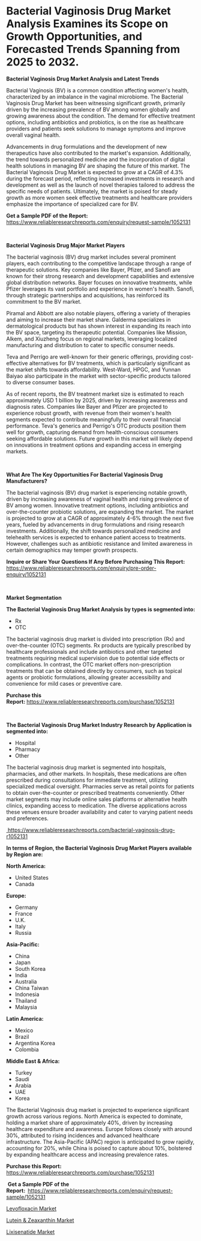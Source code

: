 <p><h1>Bacterial Vaginosis Drug Market Analysis Examines its Scope on Growth Opportunities, and Forecasted Trends Spanning from 2025 to 2032.</h1></p><p><strong>Bacterial Vaginosis Drug Market Analysis and Latest Trends</strong></p>
<p><p>Bacterial Vaginosis (BV) is a common condition affecting women's health, characterized by an imbalance in the vaginal microbiome. The Bacterial Vaginosis Drug Market has been witnessing significant growth, primarily driven by the increasing prevalence of BV among women globally and growing awareness about the condition. The demand for effective treatment options, including antibiotics and probiotics, is on the rise as healthcare providers and patients seek solutions to manage symptoms and improve overall vaginal health.</p><p>Advancements in drug formulations and the development of new therapeutics have also contributed to the market's expansion. Additionally, the trend towards personalized medicine and the incorporation of digital health solutions in managing BV are shaping the future of this market. The Bacterial Vaginosis Drug Market is expected to grow at a CAGR of 4.3% during the forecast period, reflecting increased investments in research and development as well as the launch of novel therapies tailored to address the specific needs of patients. Ultimately, the market is poised for steady growth as more women seek effective treatments and healthcare providers emphasize the importance of specialized care for BV.</p></p>
<p><strong>Get a Sample PDF of the Report:&nbsp;</strong> <a href="https://www.reliableresearchreports.com/enquiry/request-sample/1052131?utm_campaign=2286&utm_medium=2&utm_source=Github&utm_content=ia&utm_term=08032025&utm_id=bacterial-vaginosis-drug">https://www.reliableresearchreports.com/enquiry/request-sample/1052131</a></p>
<p>&nbsp;</p>
<p><strong>Bacterial Vaginosis Drug Major Market Players</strong></p>
<p><p>The bacterial vaginosis (BV) drug market includes several prominent players, each contributing to the competitive landscape through a range of therapeutic solutions. Key companies like Bayer, Pfizer, and Sanofi are known for their strong research and development capabilities and extensive global distribution networks. Bayer focuses on innovative treatments, while Pfizer leverages its vast portfolio and experience in women's health. Sanofi, through strategic partnerships and acquisitions, has reinforced its commitment to the BV market.</p><p>Piramal and Abbott are also notable players, offering a variety of therapies and aiming to increase their market share. Galderma specializes in dermatological products but has shown interest in expanding its reach into the BV space, targeting its therapeutic potential. Companies like Mission, Alkem, and Xiuzheng focus on regional markets, leveraging localized manufacturing and distribution to cater to specific consumer needs.</p><p>Teva and Perrigo are well-known for their generic offerings, providing cost-effective alternatives for BV treatments, which is particularly significant as the market shifts towards affordability. West-Ward, HPGC, and Yunnan Baiyao also participate in the market with sector-specific products tailored to diverse consumer bases.</p><p>As of recent reports, the BV treatment market size is estimated to reach approximately USD 1 billion by 2025, driven by increasing awareness and diagnosis rates. Companies like Bayer and Pfizer are projected to experience robust growth, with revenue from their women's health segments expected to contribute meaningfully to their overall financial performance. Teva's generics and Perrigo's OTC products position them well for growth, capturing demand from health-conscious consumers seeking affordable solutions. Future growth in this market will likely depend on innovations in treatment options and expanding access in emerging markets.</p></p>
<p>&nbsp;</p>
<p><strong>What Are The Key Opportunities For Bacterial Vaginosis Drug Manufacturers?</strong></p>
<p><p>The bacterial vaginosis (BV) drug market is experiencing notable growth, driven by increasing awareness of vaginal health and rising prevalence of BV among women. Innovative treatment options, including antibiotics and over-the-counter probiotic solutions, are expanding the market. The market is projected to grow at a CAGR of approximately 4-6% through the next five years, fueled by advancements in drug formulations and rising research investments. Additionally, the shift towards personalized medicine and telehealth services is expected to enhance patient access to treatments. However, challenges such as antibiotic resistance and limited awareness in certain demographics may temper growth prospects.</p></p>
<p><strong>Inquire or Share Your Questions If Any Before Purchasing This Report:</strong> <a href="https://www.reliableresearchreports.com/enquiry/pre-order-enquiry/1052131?utm_campaign=2286&utm_medium=2&utm_source=Github&utm_content=ia&utm_term=08032025&utm_id=bacterial-vaginosis-drug">https://www.reliableresearchreports.com/enquiry/pre-order-enquiry/1052131</a></p>
<p>&nbsp;</p>
<p><strong>Market Segmentation</strong></p>
<p><strong>The Bacterial Vaginosis Drug Market Analysis by types is segmented into:</strong></p>
<p><ul><li>Rx</li><li>OTC</li></ul></p>
<p><p>The bacterial vaginosis drug market is divided into prescription (Rx) and over-the-counter (OTC) segments. Rx products are typically prescribed by healthcare professionals and include antibiotics and other targeted treatments requiring medical supervision due to potential side effects or complications. In contrast, the OTC market offers non-prescription treatments that can be obtained directly by consumers, such as topical agents or probiotic formulations, allowing greater accessibility and convenience for mild cases or preventive care.</p></p>
<p><strong>Purchase this Report:&nbsp;</strong><a href="https://www.reliableresearchreports.com/purchase/1052131?utm_campaign=2286&utm_medium=2&utm_source=Github&utm_content=ia&utm_term=08032025&utm_id=bacterial-vaginosis-drug">https://www.reliableresearchreports.com/purchase/1052131</a></p>
<p>&nbsp;</p>
<p><strong>The Bacterial Vaginosis Drug Market Industry Research by Application is segmented into:</strong></p>
<p><ul><li>Hospital</li><li>Pharmacy</li><li>Other</li></ul></p>
<p><p>The bacterial vaginosis drug market is segmented into hospitals, pharmacies, and other markets. In hospitals, these medications are often prescribed during consultations for immediate treatment, utilizing specialized medical oversight. Pharmacies serve as retail points for patients to obtain over-the-counter or prescribed treatments conveniently. Other market segments may include online sales platforms or alternative health clinics, expanding access to medication. The diverse applications across these venues ensure broader availability and cater to varying patient needs and preferences.</p></p>
<p><a href="https://www.reliableresearchreports.com/bacterial-vaginosis-drug-r1052131?utm_campaign=2286&utm_medium=2&utm_source=Github&utm_content=ia&utm_term=08032025&utm_id=bacterial-vaginosis-drug">&nbsp;https://www.reliableresearchreports.com/bacterial-vaginosis-drug-r1052131</a></p>
<p><strong>In terms of Region, the Bacterial Vaginosis Drug Market Players available by Region are:</strong></p>
<p>
    <p> <strong> North America: </strong>
        <ul>
            <li>United States</li>
            <li>Canada</li>
        </ul>
        </p> 
    <p> <strong> Europe: </strong>
        <ul>
            <li>Germany</li>
            <li>France</li>
            <li>U.K.</li>
            <li>Italy</li>
            <li>Russia</li>
        </ul>
        </p> 
    <p> <strong> Asia-Pacific: </strong>
        <ul>
            <li>China</li>
            <li>Japan</li>
            <li>South Korea</li>
            <li>India</li>
            <li>Australia</li>
            <li>China Taiwan</li>
            <li>Indonesia</li>
            <li>Thailand</li>
            <li>Malaysia</li>
        </ul>
        </p> 
    <p> <strong> Latin America: </strong>
        <ul>
            <li>Mexico</li>
            <li>Brazil</li>
            <li>Argentina Korea</li>
            <li>Colombia</li>
        </ul>
        </p> 
    <p> <strong> Middle East & Africa: </strong>
        <ul>
            <li>Turkey</li>
            <li>Saudi</li>
            <li>Arabia</li>
            <li>UAE</li>
            <li>Korea</li>
        </ul>
    </p>
    </p>
<p><p>The Bacterial Vaginosis drug market is projected to experience significant growth across various regions. North America is expected to dominate, holding a market share of approximately 40%, driven by increasing healthcare expenditure and awareness. Europe follows closely with around 30%, attributed to rising incidences and advanced healthcare infrastructure. The Asia-Pacific (APAC) region is anticipated to grow rapidly, accounting for 20%, while China is poised to capture about 10%, bolstered by expanding healthcare access and increasing prevalence rates.</p></p>
<p><strong>Purchase this Report: </strong><a href="https://www.reliableresearchreports.com/purchase/1052131?utm_campaign=2286&utm_medium=2&utm_source=Github&utm_content=ia&utm_term=08032025&utm_id=bacterial-vaginosis-drug">https://www.reliableresearchreports.com/purchase/1052131</a></p>
<p>&nbsp;<strong>Get a Sample PDF of the Report:&nbsp;&nbsp;</strong><a href="https://www.reliableresearchreports.com/enquiry/request-sample/1052131?utm_campaign=2286&utm_medium=2&utm_source=Github&utm_content=ia&utm_term=08032025&utm_id=bacterial-vaginosis-drug">https://www.reliableresearchreports.com/enquiry/request-sample/1052131</a></p>
<p><strong></strong></p>
<p><p><a href="https://github.com/delcirodda4f/Market-Research-Report-List-1/blob/main/levofloxacin-market.md?utm_campaign=2286&utm_medium=2&utm_source=Github&utm_content=ia&utm_term=08032025&utm_id=bacterial-vaginosis-drug">Levofloxacin Market</a></p><p><a href="https://github.com/sadaandilou/Market-Research-Report-List-1/blob/main/lutein-zeaxanthin-market.md?utm_campaign=2286&utm_medium=2&utm_source=Github&utm_content=ia&utm_term=08032025&utm_id=bacterial-vaginosis-drug">Lutein & Zeaxanthin Market</a></p><p><a href="https://github.com/seherlouize/Market-Research-Report-List-1/blob/main/lixisenatide-market.md?utm_campaign=2286&utm_medium=2&utm_source=Github&utm_content=ia&utm_term=08032025&utm_id=bacterial-vaginosis-drug">Lixisenatide Market</a></p></p>